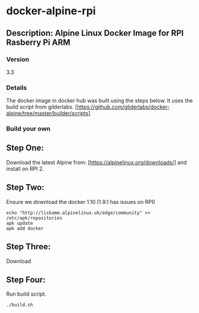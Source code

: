# docker-alpine-rpi
## Description: Alpine Linux Docker Image for RPI Rasberry Pi ARM
### Version
3.3
### Details
The docker image in docker hub was built using the steps below.  It uses the build script from gilderlabs.  [https://github.com/gliderlabs/docker-alpine/tree/master/builder/scripts]
### Build your own
## Step One:
Download the latest Alpine from: [https://alpinelinux.org/downloads/] and install on RPI 2.
## Step Two:
Ensure we download the docker 1.10 (1.9.1 has issues on RPI)
```
echo "http://liskamm.alpinelinux.uk/edge/community" >> /etc/apk/repositories
apk update
apk add docker
```
## Step Three:
Download 

## Step Four:
Run build script.
```
./build.sh
```
